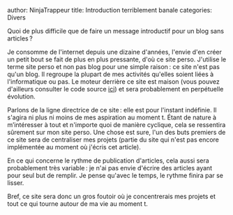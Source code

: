 author: NinjaTrappeur
title: Introduction terriblement banale
categories: Divers


Quoi de plus difficile que de faire un message introductif pour un blog sans articles ?

Je consomme de l'internet depuis une dizaine d'années, l'envie d'en créer un petit bout se fait de plus en plus pressante, d'où ce site perso. J'utilise le terme site perso et non pas blog pour une simple raison : ce site n'est pas qu'un blog. Il regroupe la plupart de mes activités qu'elles soient liées à l'informatique ou pas. Le moteur derrière ce site est maison (vous pouvez d'ailleurs consulter le code source [ici](https://github.com/NinjaTrappeur/PyramidBlog)) et sera probablement en perpétuelle évolution.

Parlons de la ligne directrice de ce site : elle est pour l'instant indéfinie. Il s'agira ni plus ni moins de mes aspiration au moment t. Étant de nature à m’intéresser à tout et n'importe quoi de manière cyclique, cela se ressentira sûrement sur mon site perso. Une chose est sure, l'un des buts premiers de ce site sera de centraliser mes projets (partie du site qui n'est pas encore implémentée au moment où j'écris cet article).

En ce qui concerne le rythme de publication d'articles, cela aussi sera probablement très variable : je n'ai pas envie d'écrire des articles ayant pour seul but de remplir. Je pense qu'avec le temps, le rythme finira par se lisser.

Bref, ce site sera donc un gros foutoir où je concentrerais mes projets et tout ce qui tourne autour de ma vie au moment t.